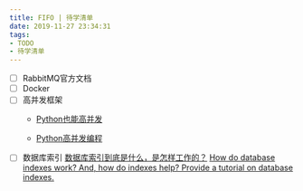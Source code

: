 ```yaml
---
title: FIFO | 待学清单
date: 2019-11-27 23:34:31
tags:
- TODO
- 待学清单
---
```

- [ ] RabbitMQ官方文档
- [ ] Docker
- [ ] 高并发框架
    - [Python也能高并发](https://blog.51cto.com/youerning/2161196)
    
    - [Python高并发编程](https://www.cnblogs.com/wsjhk/p/8502892.html)
- [ ] 数据库索引
[数据库索引到底是什么，是怎样工作的？](https://blog.csdn.net/weiliangliang111/article/details/51333169)
[How do database indexes work? And, how do indexes help? Provide a tutorial on database indexes.](https://www.programmerinterview.com/database-sql/what-is-an-index/)
